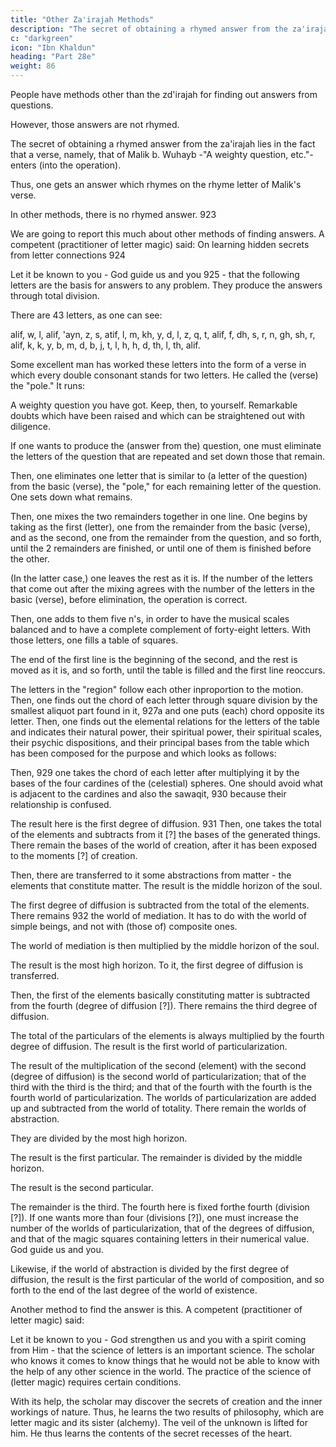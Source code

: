 ```yaml
---
title: "Other Za'irajah Methods"
description: "The secret of obtaining a rhymed answer from the za'irajah lies in the fact that a verse, namely, that of Malik b. Wuhayb -A weighty question, etc- enters (into the operation)"
c: "darkgreen"
icon: "Ibn Khaldun"
heading: "Part 28e"
weight: 86
---
```



People have methods other than the zd'irajah for finding out answers from questions. 

However, those answers are not rhymed.

The secret of obtaining a rhymed answer from the za'irajah lies in the fact that a verse, namely, that of Malik b. Wuhayb -"A weighty question, etc."- enters (into the operation). 

Thus, one gets an answer which rhymes on the rhyme letter of Malik's verse. 

In other methods, there is no rhymed answer. 923 

We are going to report this much about other methods of finding answers. A competent (practitioner of letter magic) said:
On learning hidden secrets from letter connections 924 

Let it be known to you - God guide us and you 925 - that the following letters are the basis for answers to any problem. They produce the answers through total division. 

<!-- 926  -->

There are 43 letters, as one can see:

alif, w, l, alif, 'ayn, z, s, atif, l, m, kh, y, d, l, z, q, t, alif,
f, dh, s, r, n, gh, sh, r, alif, k, k, y, b, m, d, b, j, t, l, h,
h, d, th, l, th, alif.

Some excellent man has worked these letters into the form of a verse in which every double consonant stands for two letters. He called the (verse) the "pole." It runs:

A weighty question you have got. Keep, then, to yourself. Remarkable doubts which have been raised and which can be straightened out with diligence.

 <!-- 927 -->

If one wants to produce the (answer from the) question, one must eliminate the letters of the question that are repeated and set down those that remain. 

Then, one eliminates one letter that is similar to (a letter of the question) from the basic (verse), the "pole," for each remaining letter of the question. One sets down what remains. 

Then, one mixes the two remainders together in one line. One begins by taking as the first (letter), one from the remainder from the basic (verse), and as the second, one from the remainder from the question, and so forth, until the 2 remainders are finished, or until one of them is finished before the other. 

(In the latter case,) one leaves the rest as it is. If the number of the letters that come out after the mixing agrees with the number of the letters in the basic (verse), before elimination, the operation is correct. 

Then, one adds to them five n's, in order to have the musical scales balanced and to have a complete complement of forty-eight letters. With those letters, one fills a table of squares. 

The end of the first line is the beginning of the second, and the rest is moved as it is, and so forth, until the table is filled and the first line reoccurs. 

The letters in the "region" follow each other inproportion to the motion. Then, one finds out the chord of each letter through square division by the smallest aliquot part found in it, 927a and one puts (each) chord opposite its letter. Then, one finds out the elemental relations for the letters of the table and indicates their natural power, their spiritual power, their spiritual scales, their psychic dispositions, and their principal bases from the table which has been composed for the purpose and which looks as follows: 

<!-- Bases
300 60
100
3
900 80 6
40 5
500
4
20 5
1000 100
200
300
400
500
600
700
800
900
Dispositions
Scales
Powers
80
7 1000 900[?]
1 500 10
800 70
9
400 30 7 200 20
200 80 400
40 2 700[?] 90
20
7
10 9
90
100 10
2
90
8
10 1 w Dispositions Results
20 2
Scales t
30 3 Principal Base k Powers
40 4
50 5
60 6
70 7
80 8
90 9
4 b
5 j
5 d
4 h
w
z -->

Then, 929 one takes the chord of each letter after multiplying it by the bases of the four cardines of the (celestial) spheres. One should avoid what is adjacent to the cardines and also the sawaqit, 930 because their relationship is confused. 

The result here is the first degree of diffusion. 931 Then, one takes the total of the elements and subtracts from it [?] the bases of the generated things. There remain the bases of the world of creation, after it has been exposed to the moments [?] of creation. 

Then, there are transferred to it some abstractions from matter - the elements that constitute matter. The result is the middle horizon of the soul. 

The first degree of diffusion is subtracted from the total of the elements. There remains 932 the world of mediation. It has to do with the world of simple beings, and not with (those of) composite ones.

The world of mediation is then multiplied by the middle horizon of the soul.

The result is the most high horizon. To it, the first degree of diffusion is transferred.

Then, the first of the elements basically constituting matter is subtracted from the fourth (degree of diffusion [?]). There remains the third degree of diffusion. 

The total of the particulars of the elements is always multiplied by the fourth degree of diffusion. The result is the first world of particularization. 

The result of the multiplication of the second (element) with the second (degree of diffusion) is the second world of particularization; that of the third with the third is the third; and that of the fourth with the fourth is the fourth world of particularization. The worlds of particularization are added up and subtracted from the world of totality. There remain the worlds of abstraction. 

They are divided by the most high horizon. 

The result is the first particular. The remainder is divided by the middle horizon. 

The result is the second particular. 

The remainder is the third. The fourth here is fixed forthe fourth (division [?]). If one wants more than four (divisions [?]), one must increase the number of the worlds of particularization, that of the degrees of
diffusion, and that of the magic squares containing letters in their numerical value.
God guide us and you.

Likewise, if the world of abstraction is divided by the first degree of diffusion, the result is the first particular of the world of composition, and so forth to the end of the last degree of the world of existence.


Another method to find the answer is this. A competent (practitioner of letter magic) said:

Let it be known to you - God strengthen us and you with a spirit coming from Him - that the science of letters is an important science. The scholar who knows it comes to know things that he would not be able to know with the help of any other science in the world. The practice of the science of (letter magic) requires certain conditions. 

With its help, the scholar may discover the secrets of creation and the inner workings of nature. Thus, he learns the two results of philosophy, which are letter magic and its sister (alchemy). The veil of the unknown is lifted for him. He thus learns the contents of the secret recesses of the heart. 

